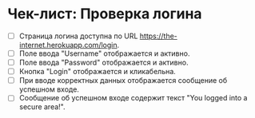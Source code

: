 # Чек-лист: Проверка логина

- [ ] Страница логина доступна по URL https://the-internet.herokuapp.com/login.  
- [ ] Поле ввода "Username" отображается и активно.  
- [ ] Поле ввода "Password" отображается и активно.  
- [ ] Кнопка "Login" отображается и кликабельна.  
- [ ] При вводе корректных данных отображается сообщение об успешном входе.  
- [ ] Сообщение об успешном входе содержит текст "You logged into a secure area!".